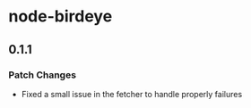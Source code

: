 # node-birdeye

## 0.1.1

### Patch Changes

- Fixed a small issue in the fetcher to handle properly failures

